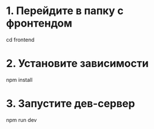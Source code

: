 # 1. Перейдите в папку с фронтендом
cd frontend

# 2. Установите зависимости
npm install

# 3. Запустите дев-сервер
npm run dev
